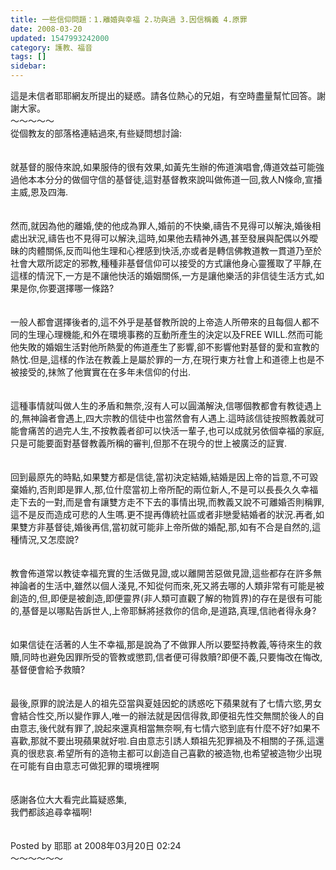 ```yaml
---
title: 一些信仰問題：1.離婚與幸福 2.功與過 3.因信稱義 4.原罪
date: 2008-03-20
updated: 1547993242000
category: 護教、福音
tags: []
sidebar: 
---
```


<p>這是未信者耶耶網友所提出的疑惑。請各位熱心的兄姐，有空時盡量幫忙回答。謝謝大家。<br/><!--more-->～～～～～<br/>從個教友的部落格連結過來,有些疑問想討論:<br/><br/><br/>就基督的服侍來說,如果服侍的很有效果,如黃先生辦的佈道演唱會,傳道效益可能強過他本本分分的做個守信的基督徒,這對基督教來說叫做佈道一回,救人N條命,宣播主威,恩及四海.<br/><br/><br/>然而,就因為他的離婚,使的他成為罪人,婚前的不快樂,禱告不見得可以解決,婚後相處出狀況,禱告也不見得可以解決,這時,如果他去精神外遇,甚至發展與配偶以外曖昧的肉體關係,反而叫他生理和心裡感到快活,亦或者是轉信佛教道教一貫道乃至於社會大眾所認定的邪教,種種非基督信仰可以接受的方式讓他身心靈獲取了平靜,在這樣的情況下,一方是不讓他快活的婚姻關係,一方是讓他樂活的非信徒生活方式,如果是你,你要選擇哪一條路?<br/><br/><br/>一般人都會選擇後者的,這不外乎是基督教所說的上帝造人所帶來的且每個人都不同的生理心理機能,和外在環境事務的互動所產生的決定以及FREE WILL.然而可能他失敗的婚姻生活對他所熱愛的佈道產生了影響,卻不影響他對基督的愛和宣教的熱忱.但是,這樣的作法在教義上是屬於罪的一方,在現行東方社會上和道德上也是不被接受的,抹煞了他實實在在多年未信仰的付出.<br/><br/><br/>這種事情就叫做人生的矛盾和無奈,沒有人可以圓滿解決,信哪個教都會有教徒遇上的,無神論者會遇上,四大宗教的信徒中也當然會有人遇上.這時該信徒按照教義就可能會痛苦的過完人生,不按教義者卻可以快活一輩子,也可以成就另依個幸福的家庭,只是可能要面對基督教義所稱的審判,但那不在現今的世上被廣泛的証實.<br/><br/><br/>回到最原先的時點,如果雙方都是信徒,當初決定結婚,結婚是因上帝的旨意,不可毀棄婚約,否則即是罪人,那,位什麼當初上帝所配的兩位新人,不是可以長長久久幸福走下去的一對,而是會有讓雙方走不下去的事情出現,而教義又說不可離婚否則稱罪,<br/>這不是反而造成可悲的人生嗎.更不提再傳統社區或者非戀愛結婚者的狀況.再者,如果雙方非基督徒,婚後再信,當初就可能非上帝所做的婚配,那,如有不合是自然的,這種情況,又怎麼說?<br/><br/><br/>教會佈道常以教徒幸福充實的生活做見證,或以離開苦惡做見證,這些都存在許多無神論者的生活中,雖然以個人淺見,不知從何而來,死又將去哪的人類非常有可能是被創造的,但,即便是被創造,即便靈界(非人類可直觀了解的物質界)的存在是很有可能的,基督是以哪點告訴世人,上帝耶穌將拯救你的信命,是道路,真理,信祂者得永身?<br/><br/><br/>如果信徒在活著的人生不幸福,那是說為了不做罪人所以要堅持教義,等待來生的救贖,同時也避免因罪所受的管教或懲罰,信者便可得救贖?即便不義,只要悔改在悔改,基督便會給予救贖?<br/><br/><br/>最後,原罪的說法是人的祖先亞當與夏娃因蛇的誘惑吃下蘋果就有了七情六慾,男女會結合性交,所以變作罪人,唯一的辦法就是因信得救,即便祖先性交無關於後人的自由意志,後代就有罪了,說起來還真相當無奈啊,有七情六慾到底有什麼不好?如果不喜歡,那就不要出現蘋果就好啦.自由意志引誘人類祖先犯罪禍及不相關的子孫,這還真的很悲哀.希望所有的造物主都可以創造自己喜歡的被造物,也希望被造物少出現在可能有自由意志可做犯罪的環境裡啊<br/><br/><br/>感謝各位大大看完此篇疑惑集,<br/>我們都該追尋幸福啊!<br/><br/><br/>Posted by 耶耶 at 2008年03月20日 02:24 <br/>～～～～～～<br/></p>